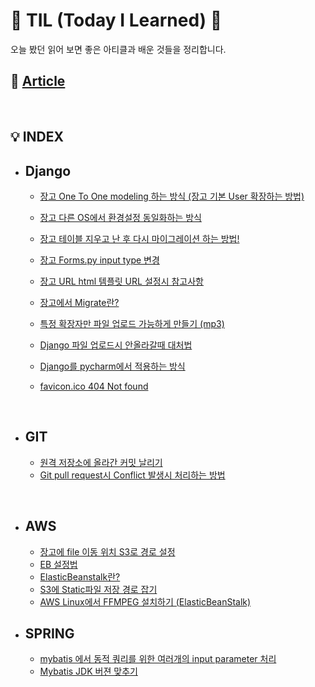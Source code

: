 # 👾 TIL (Today I Learned) 👀

오늘 봤던 읽어 보면 좋은 아티클과 배운 것들을 정리합니다.

## 📰 [Article](Article/Article.md)

&nbsp;

## 💡 INDEX

* ## Django

  * [장고 One To One modeling 하는 방식 (장고 기본 User 확장하는 방법)](Django/장고_기본_User_확장하는_방법.md)

  * [장고 다른 OS에서 환경설정 동일화하는 방식](Django/장고_다른_OS에서_환경설정_동일화하는_방식.md)

  * [장고 테이블 지우고 난 후 다시 마이그레이션 하는 방법!](Django/장고_테이블_지우고_난_후_다시_마이그레이션_하는_방법!.md)

  * [장고 Forms.py input type 변경](Django/장고_Forms_py_input_type_변경.md)

  * [장고 URL html 템플릿 URL 설정시 참고사항](Django/장고_URL_html_템플릿_URL_설정시_참고사항.md)

  * [장고에서 Migrate란?](Django/장고에서_Migrate란.md)

  * [특정 확장자만 파일 업로드 가능하게 만들기 (mp3)](Django/특정_확장자만_파일_업로드_가능하게_만들기_(mp3).md)

  * [Django 파일 업로드시 안올라갈때 대처법](Django/Django_파일_업로드시_안올라갈때_대처법.md)

  * [Django를 pycharm에서 적용하는 방식](Django/Django를_pycharm에서_적용하는_방식.md)

  * [favicon.ico 404 Not found](Django/favicon.ico_404_Not_found.md)

    
    
    &nbsp;

* ## GIT

  * [원격 저장소에 올라간 커밋 날리기](Git/원격_저장소에_올라간_커밋_날리기.md)
  * [Git pull request시 Conflict 발생시 처리하는 방법](Git/Git_pull_request시_Conflict_발생시_처리하는_방법.md)

  

  &nbsp;

* ## AWS

  * [장고에 file 이동 위치 S3로 경로 설정](AWS/장고_file_경로설정,md)
  * [EB 설정법](AWS/EB설정법.md)
  * [ElasticBeanstalk란?](AWS/ElasticBeanstalk.md)
  * [S3에 Static파일 저장 경로 잡기](AWS/s3에_static파일_저장경로잡기.md)
  * [AWS Linux에서 FFMPEG 설치하기 (ElasticBeanStalk)](AWS/AWS_Linux에서_FFMPEG_설치하기.md)
  



* ## SPRING

  * [mybatis 에서 동적 쿼리를 위한 여러개의 input parameter 처리](Spring/mybatis_동적쿼리_parameter_처리.md)
  * [Mybatis JDK 버젼 맞추기](Spring/Mybatis_JDK_버젼_맞추기.md)

